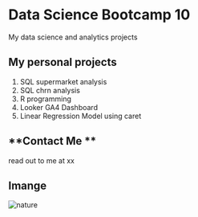 # Data Science Bootcamp 10
My data science and analytics projects

## My personal projects 

1. SQL supermarket analysis
2. SQL chrn analysis
3. R programming
4. Looker GA4 Dashboard
5. Linear Regression Model using caret

## **Contact Me **
read out to me at xx

## Imange
![nature](https://images.pexels.com/photos/417074/pexels-photo-417074.jpeg)
